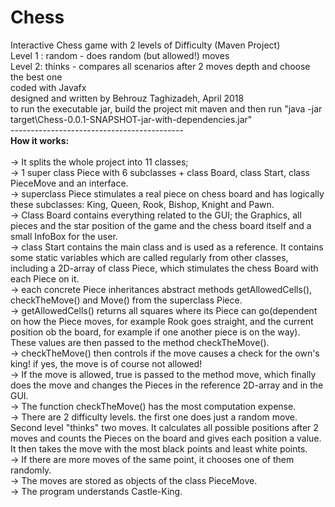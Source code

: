 # Chess
Interactive Chess game with 2 levels of Difficulty (Maven Project)
<br>Level 1 : random - does random (but allowed!) moves
<br>Level 2: thinks  - compares all scenarios after 2 moves depth and choose the best one
<br>coded with Javafx
<br>designed and written by Behrouz Taghizadeh, April 2018
<br>to run the executable jar, build the project mit maven and then run "java -jar target\Chess-0.0.1-SNAPSHOT-jar-with-dependencies.jar"
<br>-------------------------------------------
<br><b>How it works:</b>        	
	<br> -> It splits the whole project into  11 classes;
	<br> -> 1 super class Piece with 6 subclasses + class Board, class Start, class PieceMove and an interface.
	<br> -> superclass Piece stimulates a real piece on chess board and has logically these subclasses: King, Queen, Rook, Bishop, Knight and Pawn.
	<br> -> Class Board contains everything related to the GUI; the Graphics, all pieces and the star position of the game and the chess board itself and a small InfoBox for the user.
	<br> -> class Start contains the main class and is used as a reference. It contains some static variables which are called regularly from other classes, including a 2D-array of class Piece, which stimulates the chess Board with each Piece on it.
	<br> -> each concrete Piece inheritances abstract methods getAllowedCells(), checkTheMove() and Move() from the superclass Piece.
	<br> -> getAllowedCells() returns all squares where its Piece can go(dependent on how the Piece moves, for example Rook goes straight, and the current position ob the board, for example if one another piece is on the way). These values are then passed to the method checkTheMove(). 
	<br> -> checkTheMove() then controls if the move causes a check for the own's king! if yes, the move is of course not allowed! 
	<br> -> If the move is allowed, true is passed to the method move, which finally does the move and changes the Pieces in the reference 2D-array and in the GUI.
        <br> -> The function checkTheMove() has the most computation expense.
	<br> -> There are 2 difficulty levels. the first one does just a random move. Second level "thinks" two moves. It calculates all possible positions after 2 moves and counts the Pieces on the board and gives each position a value. It then takes the move with the most black points and least white points.
	<br> ->  If there are more moves of the same point, it chooses one of them randomly.
	<br> -> The moves are stored as objects of the class PieceMove.
	<br> ->  The program understands Castle-King.
